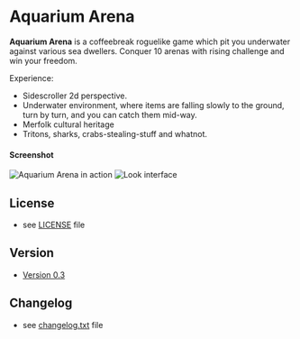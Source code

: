 Aquarium Arena
======
**Aquarium Arena** is a coffeebreak roguelike game which pit you underwater against various sea dwellers.
  Conquer 10 arenas with rising challenge and win your freedom.

Experience:
* Sidescroller 2d perspective.
* Underwater environment, where items are falling slowly to the ground, turn by turn, and you can catch them mid-way.
* Merfolk cultural heritage
* Tritons, sharks, crabs-stealing-stuff and whatnot.

#### Screenshot
![Aquarium Arena in action](http://i.imgur.com/x7et68f.png "screenshot")
![Look interface](http://i.imgur.com/khhtRmN.png "screenshot")

## License
* see [LICENSE](https://github.com/valrak/AquariumRL/blob/master/LICENSE.md) file

## Version
* [Version 0.3](https://github.com/valrak/AquariumRL/releases/tag/0.3)

## Changelog
* see [changelog.txt](https://github.com/valrak/AquariumRL/blob/master/changelog.txt) file
